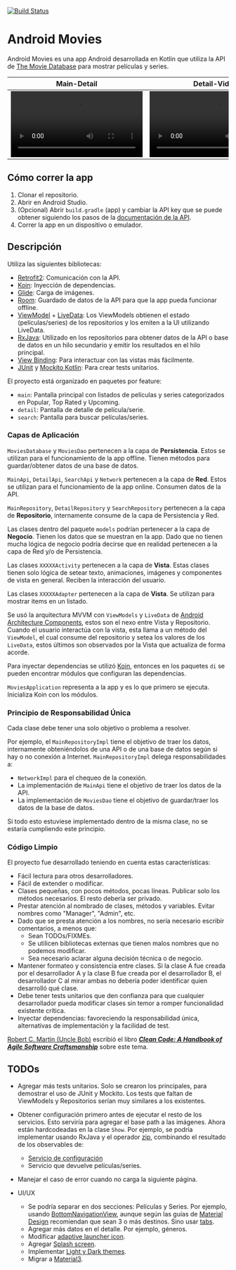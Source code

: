 [![Build Status](https://travis-ci.com/fernandospr/android-movies.svg?branch=master)](https://travis-ci.com/fernandospr/android-movies)

# Android Movies
Android Movies es una app Android desarrollada en Kotlin que utiliza la API de [The Movie Database](https://developers.themoviedb.org/3) para mostrar películas y series.

Main-Detail | Detail-Video | Search
:-: | :-: | :-:
<video src='https://user-images.githubusercontent.com/4404680/210565617-18a46b34-ba01-45b1-99e0-5cdba39cf14f.mp4' /> | <video src='https://user-images.githubusercontent.com/4404680/210566843-a6fc7617-ec5e-4002-abad-3f850f7fe623.mp4' /> | <video src='https://user-images.githubusercontent.com/4404680/210567484-cd59ca5f-3fa6-41c6-9e84-dc49d6e06f20.mp4' />

## Cómo correr la app
1. Clonar el repositorio.
2. Abrir en Android Studio.
3. (Opcional) Abrir `build.gradle` (app) y cambiar la API key que se puede obtener siguiendo los pasos de la [documentación de la API](https://developers.themoviedb.org/3/getting-started/introduction).
4. Correr la app en un dispositivo o emulador.

## Descripción
Utiliza las siguientes bibliotecas: 

* [Retrofit2](https://github.com/square/retrofit): Comunicación con la API.
* [Koin](https://github.com/InsertKoinIO/koin): Inyección de dependencias.
* [Glide](https://github.com/bumptech/glide): Carga de imágenes.
* [Room](https://developer.android.com/jetpack/androidx/releases/room): Guardado de datos de la API para que la app pueda funcionar offline.
* [ViewModel](https://developer.android.com/topic/libraries/architecture/viewmodel) + [LiveData](https://developer.android.com/topic/libraries/architecture/livedata): Los ViewModels obtienen el estado (películas/series) de los repositorios y los emiten a la UI utilizando LiveData.
* [RxJava](https://github.com/ReactiveX/RxJava): Utilizado en los repositorios para obtener datos de la API o base de datos en un hilo secundario y emitir los resultados en el hilo principal.
* [View Binding](https://developer.android.com/topic/libraries/view-binding): Para interactuar con las vistas más fácilmente.
* [JUnit](https://junit.org/junit4/) y [Mockito Kotlin](https://github.com/mockito/mockito-kotlin): Para crear tests unitarios.

El proyecto está organizado en paquetes por feature:
* `main`: Pantalla principal con listados de películas y series categorizados en Popular, Top Rated y Upcoming.
* `detail`: Pantalla de detalle de película/serie.
* `search`: Pantalla para buscar películas/series.

### Capas de Aplicación
`MoviesDatabase` y `MoviesDao` pertenecen a la capa de **Persistencia**. Estos se utilizan para el funcionamiento de la app offline. Tienen métodos para guardar/obtener datos de una base de datos.

`MainApi`, `DetailApi`, `SearchApi` y `Network` pertenecen a la capa de **Red**. Estos se utilizan para el funcionamiento de la app online. Consumen datos de la API.

`MainRepository`, `DetailRepository` y `SearchRepository` pertenecen a la capa de **Repositorio**, internamente consume de la capa de Persistencia y Red.

Las clases dentro del paquete `models` podrían pertenecer a la capa de **Negocio**. Tienen los datos que se muestran en la app. Dado que no tienen mucha lógica de negocio podría decirse que en realidad pertenecen a la capa de Red y/o de Persistencia.

Las clases `XXXXXActivity` pertenecen a la capa de **Vista**. Estas clases tienen solo lógica de setear texto, animaciones, imágenes y componentes de vista en general. Reciben la interacción del usuario.

Las clases `XXXXXAdapter` pertenecen a la capa de **Vista**. Se utilizan para mostrar items en un listado.

Se usó la arquitectura MVVM con `ViewModels` y `LiveData` de [Android Architecture Components](https://developer.android.com/topic/libraries/architecture), estos son el nexo entre Vista y Repositorio. Cuando el usuario interactúa con la vista, esta llama a un método del `ViewModel`, el cual consume del repositorio y setea los valores de los `LiveData`, estos últimos son observados por la Vista que actualiza de forma acorde.

Para inyectar dependencias se utilizó [Koin](https://insert-koin.io/), entonces en los paquetes `di` se pueden encontrar módulos que configuran las dependencias.

`MoviesApplication` representa a la app y es lo que primero se ejecuta. Inicializa Koin con los módulos.

### Principio de Responsabilidad Única
Cada clase debe tener una solo objetivo o problema a resolver. 

Por ejemplo, el `MainRepositoryImpl` tiene el objetivo de traer los datos, internamente obteniéndolos de una API o de una base de datos según si hay o no conexión a Internet. `MainRepositoryImpl` delega responsabilidades a:

* `NetworkImpl` para el chequeo de la conexión.
* La implementación de `MainApi` tiene el objetivo de traer los datos de la API.
* La implementación de `MoviesDao` tiene el objetivo de guardar/traer los datos de la base de datos.

Si todo esto estuviese implementado dentro de la misma clase, no se estaría cumpliendo este principio.

### Código Limpio
El proyecto fue desarrollado teniendo en cuenta estas características:

* Fácil lectura para otros desarrolladores.
* Fácil de extender o modificar.
* Clases pequeñas, con pocos métodos, pocas líneas. Publicar solo los métodos necesarios. El resto debería ser privado.
* Prestar atención al nombrado de clases, métodos y variables. Evitar nombres como "Manager", "Admin", etc.
* Dado que se presta atención a los nombres, no sería necesario escribir comentarios, a menos que:
	* Sean TODOs/FIXMEs.
	* Se utilicen bibliotecas externas que tienen malos nombres que no podemos modificar.
	* Sea necesario aclarar alguna decisión técnica o de negocio.
* Mantener formateo y consistencia entre clases. Si la clase A fue creada por el desarrollador A y la clase B fue creada por el desarrollador B, el desarrollador C al mirar ambas no debería poder identificar quien desarrolló qué clase.
* Debe tener tests unitarios que den confianza para que cualquier desarrollador pueda modificar clases sin temor a romper funcionalidad existente crítica.
* Inyectar dependencias: favoreciendo la responsabilidad única, alternativas de implementación y la facilidad de test.

[Robert C. Martin (Uncle Bob)](https://en.wikipedia.org/wiki/Robert_C._Martin) escribió el libro [***Clean Code: A Handbook of Agile Software Craftsmanship***](https://www.amazon.com/Clean-Code-Handbook-Software-Craftsmanship-ebook/dp/B001GSTOAM) sobre este tema.

## TODOs
* Agregar más tests unitarios. Solo se crearon los principales, para demostrar el uso de JUnit y Mockito. Los tests que faltan de ViewModels y Repositorios serían muy similares a los existentes.

* Obtener configuración primero antes de ejecutar el resto de los servicios. Esto serviría para agregar el base path a las imágenes. Ahora están hardcodeadas en la clase `Show`. Por ejemplo, se podría implementar usando RxJava y el operador [zip](http://reactivex.io/documentation/operators/zip.html), combinando el resultado de los observables de:
	* [Servicio de configuración](https://developers.themoviedb.org/3/configuration/get-api-configuration)
	* Servicio que devuelve películas/series.
       
* Manejar el caso de error cuando no carga la siguiente página.

* UI/UX
    * Se podría separar en dos secciones: Películas y Series. Por ejemplo, usando [BottomNavigationView](https://developer.android.com/reference/com/google/android/material/bottomnavigation/BottomNavigationView), aunque según las guías de [Material Design](https://m2.material.io/components/bottom-navigation) recomiendan que sean 3 o más destinos. Sino usar [tabs](https://m2.material.io/components/tabs).
    * Agregar más datos en el detalle. Por ejemplo, géneros.
    * Modificar [adaptive launcher icon](https://developer.android.com/guide/practices/ui_guidelines/icon_design_adaptive).
    * Agregar [Splash screen](https://developer.android.com/develop/ui/views/launch/splash-screen).
    * Implementar [Light y Dark themes](https://developer.android.com/develop/ui/views/theming/darktheme).
    * Migrar a [Material3](https://material.io/blog/migrating-material-3).

